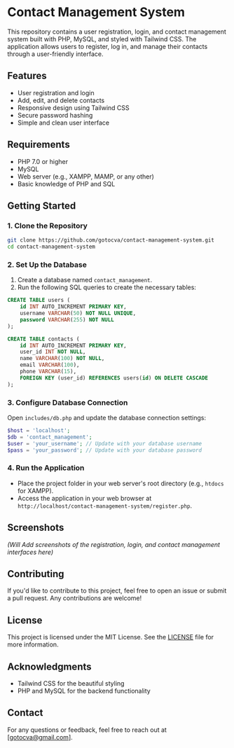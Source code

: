 # Contact Management System

This repository contains a user registration, login, and contact management system built with PHP, MySQL, and styled with Tailwind CSS. The application allows users to register, log in, and manage their contacts through a user-friendly interface.

## Features

- User registration and login
- Add, edit, and delete contacts
- Responsive design using Tailwind CSS
- Secure password hashing
- Simple and clean user interface

## Requirements

- PHP 7.0 or higher
- MySQL
- Web server (e.g., XAMPP, MAMP, or any other)
- Basic knowledge of PHP and SQL

## Getting Started

### 1. Clone the Repository

```bash
git clone https://github.com/gotocva/contact-management-system.git
cd contact-management-system
```

### 2. Set Up the Database

1. Create a database named `contact_management`.
2. Run the following SQL queries to create the necessary tables:

```sql
CREATE TABLE users (
    id INT AUTO_INCREMENT PRIMARY KEY,
    username VARCHAR(50) NOT NULL UNIQUE,
    password VARCHAR(255) NOT NULL
);

CREATE TABLE contacts (
    id INT AUTO_INCREMENT PRIMARY KEY,
    user_id INT NOT NULL,
    name VARCHAR(100) NOT NULL,
    email VARCHAR(100),
    phone VARCHAR(15),
    FOREIGN KEY (user_id) REFERENCES users(id) ON DELETE CASCADE
);
```

### 3. Configure Database Connection

Open `includes/db.php` and update the database connection settings:

```php
$host = 'localhost';
$db = 'contact_management';
$user = 'your_username'; // Update with your database username
$pass = 'your_password'; // Update with your database password
```

### 4. Run the Application

- Place the project folder in your web server's root directory (e.g., `htdocs` for XAMPP).
- Access the application in your web browser at `http://localhost/contact-management-system/register.php`.

## Screenshots

*(Will Add screenshots of the registration, login, and contact management interfaces here)*

## Contributing

If you'd like to contribute to this project, feel free to open an issue or submit a pull request. Any contributions are welcome!

## License

This project is licensed under the MIT License. See the [LICENSE](LICENSE) file for more information.

## Acknowledgments

- Tailwind CSS for the beautiful styling
- PHP and MySQL for the backend functionality

## Contact

For any questions or feedback, feel free to reach out at [gotocva@gmail.com].